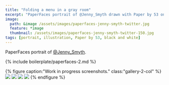 ```yaml
---
title: "Folding a menu in a gray room"
excerpt: "PaperFaces portrait of @Jenny_Smyth drawn with Paper by 53 on an iPad."
image: 
  path: &image /assets/images/paperfaces-jenny-smyth-twitter.jpg 
  feature: *image
  thumbnail: /assets/images/paperfaces-jenny-smyth-twitter-150.jpg
tags: [portrait, illustration, Paper by 53, black and white]
---
```


PaperFaces portrait of [@Jenny_Smyth](https://twitter.com/Jenny_Smyth).

{% include boilerplate/paperfaces-2.md %}

{% figure caption:"Work in progress screenshots." class:"gallery-2-col" %}
[![](/assets/images/paperfaces-jenny-smyth-process-1-600.jpg)](/assets/images/paperfaces-jenny-smyth-process-1-lg.jpg)
[![](/assets/images/paperfaces-jenny-smyth-process-2-600.jpg)](/assets/images/paperfaces-jenny-smyth-process-2-lg.jpg)
[![](/assets/images/paperfaces-jenny-smyth-process-3-600.jpg)](/assets/images/paperfaces-jenny-smyth-process-3-lg.jpg)
[![](/assets/images/paperfaces-jenny-smyth-process-4-600.jpg)](/assets/images/paperfaces-jenny-smyth-process-4-lg.jpg)
{% endfigure %}
